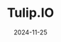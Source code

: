 ---  
layout: startup_page  
title: "Tulip.IO"  
id: "tulip.com"  
permalink: "/tulipiotulip.com11252024/"  
website: "https://www.tulip.com/"  
funding_round: "Debt"  
funding_amount: ""  
investors: "Chicago Atlantic"  
about: "Tulip is a cloud-based retail customer engagement platform providing clienteling and POS capabilities to help retailers maximize omnichannel commerce. Its platform modernizes the shopping experience, creating personalized journeys that increase sales and customer loyalty. Tulip empowers retailers to build strong customer connections and enhance store associate productivity."  
markets: "Retail, Clienteling, Omnichannel Commerce, Point of Sale (POS), E-Commerce, Mobile, Mobile Apps, Retail Technology, Software"  
hq: "Kitchener, Ontario, Canada"  
founded_year: "2013"  
linkedin: "https://www.linkedin.com/company/tulip-retail"  
twitter: "http://twitter.com/tulipretail"  
instagram: ""  
facebook: "https://www.facebook.com/TulipRetail/"  
crunchbase: "https://www.crunchbase.com/organization/tulip-retail"  
pitchbook: ""  

date_display: "25-Nov-2024"  
date: "2024-11-25"

# SEO Optimization  
meta_title: "Tulip.IO - Debt"  
meta_description: "Tulip.IO, Tulip is a cloud-based retail customer engagement platform providing clienteling and POS capabilities to help retailers maximize omnichannel commerce...."  
meta_keywords: "Tulip.IO, Retail, Clienteling, Omnichannel Commerce, Point of Sale (POS), E-Commerce, Mobile, Mobile Apps, Retail Technology, Software, Debt funding"  
canonical_url: "https://startup.projectstartups.com/tulipiotulip.com11252024/"  
---